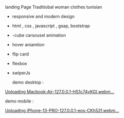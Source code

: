 landing Page Traditiobal woman clothes tunisian 
- responsive and modern design
- html , css , javascript , gsap, bootstrap
- -cube carsousel animation
- hover aniamtion
- flip card
- flexbox
- swiperJs

  demo desktop :


[Uploading Macbook-Air-127.0.0.1-HS1c74vKGI.webm…]()


  demo mobile :


  [Uploading iPhone-13-PRO-127.0.0.1-eos-CKh52f.webm…]()
